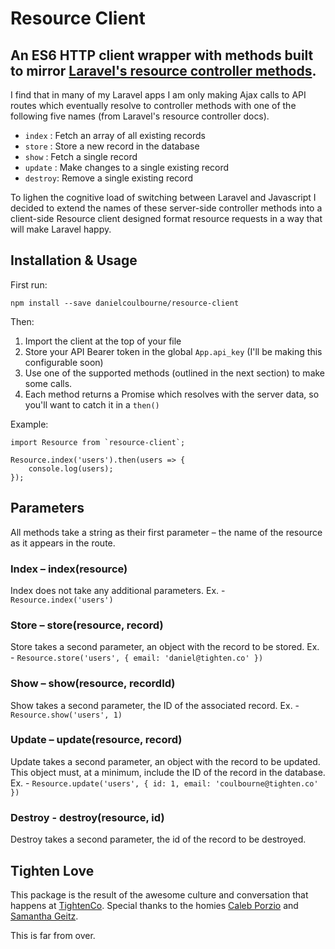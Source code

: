 # Resource Client

## An ES6 HTTP client wrapper with methods built to mirror [Laravel's resource controller methods](https://laravel.com/docs/5.4/controllers#resource-controllers).

I find that in many of my Laravel apps I am only making Ajax calls to API routes which eventually resolve to controller methods with one of the following five names (from Laravel's resource controller docs).

 - `index`  : Fetch an array of all existing records
 - `store`  : Store a new record in the database
 - `show`   : Fetch a single record
 - `update` : Make changes to a single existing record
 - `destroy`: Remove a single existing record

To lighen the cognitive load of switching between Laravel and Javascript I decided to extend the names of these server-side controller methods into a client-side Resource client designed format resource requests in a way that will make Laravel happy.

## Installation & Usage

First run:

`npm install --save danielcoulbourne/resource-client`

Then:

1) Import the client at the top of your file
2) Store your API Bearer token in the global `App.api_key` (I'll be making this configurable soon)
3) Use one of the supported methods (outlined in the next section) to make some calls.
4) Each method returns a Promise which resolves with the server data, so you'll want to catch it in a `then()`

Example:

```
import Resource from `resource-client`;

Resource.index('users').then(users => {
	console.log(users);
});
```

## Parameters

All methods take a string as their first parameter – the name of the resource as it appears in the route.

### Index – index(resource)

Index does not take any additional parameters.
Ex. - `Resource.index('users')`

### Store – store(resource, record)

Store takes a second parameter, an object with the record to be stored.
Ex. - `Resource.store('users', { email: 'daniel@tighten.co' })`

### Show – show(resource, recordId)

Show takes a second parameter, the ID of the associated record.
Ex. - `Resource.show('users', 1)`

### Update – update(resource, record)

Update takes a second parameter, an object with the record to be updated. This object must, at a minimum, include the ID of the record in the database.
Ex. - `Resource.update('users', { id: 1, email: 'coulbourne@tighten.co' })`

### Destroy - destroy(resource, id)

Destroy takes a second parameter, the id of the record to be destroyed.

## Tighten Love

This package is the result of the awesome culture and conversation that happens at [TightenCo](http://tighten.co). Special thanks to the homies [Caleb Porzio](http://twitter.com/calebporzio) and [Samantha Geitz](http://twitter.com/SamanthaGeitz).

This is far from over.